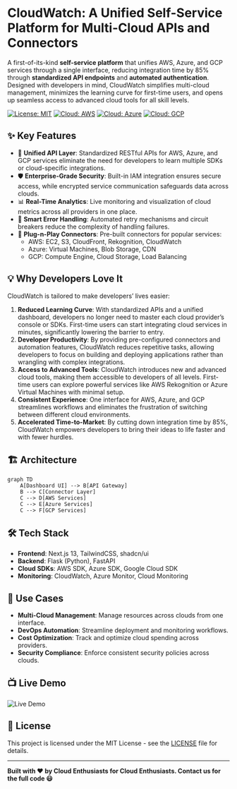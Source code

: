 # CloudWatch: A Unified Self-Service Platform for Multi-Cloud APIs and Connectors

A first-of-its-kind **self-service platform** that unifies AWS, Azure, and GCP services through a single interface, reducing integration time by 85% through **standardized API endpoints** and **automated authentication**. Designed with developers in mind, CloudWatch simplifies multi-cloud management, minimizes the learning curve for first-time users, and opens up seamless access to advanced cloud tools for all skill levels.

[![License: MIT](https://img.shields.io/badge/License-MIT-yellow.svg)](https://opensource.org/licenses/MIT)
[![Cloud: AWS](https://img.shields.io/badge/Cloud-AWS-orange)](https://aws.amazon.com/)
[![Cloud: Azure](https://img.shields.io/badge/Cloud-Azure-blue)](https://azure.microsoft.com/)
[![Cloud: GCP](https://img.shields.io/badge/Cloud-GCP-red)](https://cloud.google.com/)

## ✨ Key Features

- 🔄 **Unified API Layer**: Standardized RESTful APIs for AWS, Azure, and GCP services eliminate the need for developers to learn multiple SDKs or cloud-specific integrations.
- 🛡️ **Enterprise-Grade Security**: Built-in IAM integration ensures secure access, while encrypted service communication safeguards data across clouds.
- 📊 **Real-Time Analytics**: Live monitoring and visualization of cloud metrics across all providers in one place.
- 🚦 **Smart Error Handling**: Automated retry mechanisms and circuit breakers reduce the complexity of handling failures.
- 🔌 **Plug-n-Play Connectors**: Pre-built connectors for popular services:
  - AWS: EC2, S3, CloudFront, Rekognition, CloudWatch
  - Azure: Virtual Machines, Blob Storage, CDN
  - GCP: Compute Engine, Cloud Storage, Load Balancing

## 💡 Why Developers Love It

CloudWatch is tailored to make developers’ lives easier:

1. **Reduced Learning Curve**: With standardized APIs and a unified dashboard, developers no longer need to master each cloud provider’s console or SDKs. First-time users can start integrating cloud services in minutes, significantly lowering the barrier to entry.
2. **Developer Productivity**: By providing pre-configured connectors and automation features, CloudWatch reduces repetitive tasks, allowing developers to focus on building and deploying applications rather than wrangling with complex integrations.
3. **Access to Advanced Tools**: CloudWatch introduces new and advanced cloud tools, making them accessible to developers of all levels. First-time users can explore powerful services like AWS Rekognition or Azure Virtual Machines with minimal setup.
4. **Consistent Experience**: One interface for AWS, Azure, and GCP streamlines workflows and eliminates the frustration of switching between different cloud environments.
5. **Accelerated Time-to-Market**: By cutting down integration time by 85%, CloudWatch empowers developers to bring their ideas to life faster and with fewer hurdles.

## 🏗️ Architecture

```mermaid
graph TD
    A[Dashboard UI] --> B[API Gateway]
    B --> C[Connector Layer]
    C --> D[AWS Services]
    C --> E[Azure Services]
    C --> F[GCP Services]
```

## 🛠️ Tech Stack

- **Frontend**: Next.js 13, TailwindCSS, shadcn/ui
- **Backend**: Flask (Python), FastAPI
- **Cloud SDKs**: AWS SDK, Azure SDK, Google Cloud SDK
- **Monitoring**: CloudWatch, Azure Monitor, Cloud Monitoring

## 🎯 Use Cases

- **Multi-Cloud Management**: Manage resources across clouds from one interface.
- **DevOps Automation**: Streamline deployment and monitoring workflows.
- **Cost Optimization**: Track and optimize cloud spending across providers.
- **Security Compliance**: Enforce consistent security policies across clouds.

## 📺 Live Demo

![Live Demo](https://imgur.com/a/arMfH3w)

## 📝 License

This project is licensed under the MIT License - see the [LICENSE](LICENSE) file for details.

---

**Built with ❤️ by Cloud Enthusiasts for Cloud Enthusiasts. Contact us for the full code 😃**
